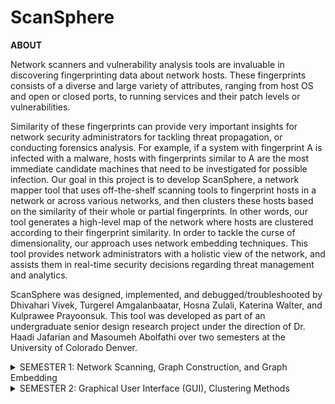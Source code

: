 # ScanSphere
**ABOUT**

Network scanners and vulnerability analysis tools are invaluable in discovering fingerprinting data about network hosts. These fingerprints consists of a diverse and large variety of attributes, ranging from host OS and open or closed ports, to running services and their patch levels or vulnerabilities.

Similarity of these fingerprints can provide very important insights for network security administrators for tackling threat propagation, or conducting forensics analysis. For example, if a system with fingerprint A is infected with a malware, hosts with fingerprints similar to A are the most immediate candidate machines that need to be investigated for possible infection. Our goal in this project is to develop ScanSphere, a network mapper tool that uses off-the-shelf scanning tools to fingerprint hosts in a network or across various networks, and then clusters these hosts based on the similarity of their whole or partial fingerprints. In other words, our tool generates a high-level map of the network where hosts are clustered according to their fingerprint similarity. In order to tackle the curse of dimensionality, our approach uses network embedding techniques. This tool provides network administrators with a holistic view of the network, and assists them in real-time security decisions regarding threat management and analytics.

ScanSphere was designed, implemented, and debugged/troubleshooted by Dhivahari Vivek, Turgerel Amgalanbaatar, Hosna Zulali, Katerina Walter, and Kulprawee Prayoonsuk. This tool was developed as part of an undergraduate senior design research project under the direction of Dr. Haadi Jafarian and Masoumeh Abolfathi over two semesters at the University of Colorado Denver.

<details>
  <summary>SEMESTER 1: Network Scanning, Graph Construction, and Graph Embedding</summary> 

#### Part 1 - Nmap Network Scan
The tool gives the user three scanning options: scan a single IP address, scan a range of IP addresses, or scan several specific IP addresses. It uses Nmap (more specifically, the *python-nmap* library that helps in using the Nmap port scanner) and then prepares the raw nmap data for database transfer.

#### Part 2 - Database Collection, Graph Node/Edge Generation
The tool transfers the raw Nmap data collected in Part 1 to a MongoDB server which will store the scanned network's data. The data is then sorted into nodes (hosts and attributes) and edges (relationships between hosts and attributes) for graph construction in Part 3. See the Graph Construction document to understand this process in further detail.

#### Part 3 - Graph Construction
The nodes and edges generated in Part 2 will be used to construct a directed, weighted graph (using Python's *NetworkX* library). 

#### Part 4 - Graph Embedding Methods (GEM)
The tool will then execute the Structured Deep Network Embedding (SDNE) and node2vec graph embedding techniques (using the *GEM* library).

</details>

<details>
  <summary>SEMESTER 2: Graphical User Interface (GUI), Clustering Methods</summary>

</details>

